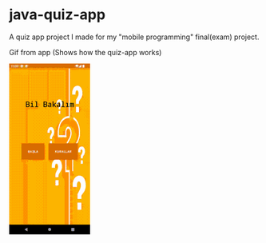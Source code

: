 # java-quiz-app
A quiz app project I made for my "mobile programming" final(exam) project.

Gif from app (Shows how the quiz-app works)

![](https://github.com/engnect/java-quiz-app/blob/master/quiz-app-resize.gif)


